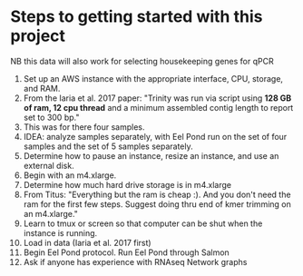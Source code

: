 # Steps to getting started with this project

NB this data will also work for selecting housekeeping genes for qPCR

1. Set up an AWS instance with the appropriate interface, CPU, storage, and RAM.
  1. From the Iaria et al. 2017 paper: "Trinity was run via script using **128 GB of ram, 12 cpu thread** and a minimum assembled contig length to report set to 300 bp."
  2. This was for there four samples. 
  3. IDEA: analyze samples separately, with Eel Pond run on the set of four samples and the set of 5 samples separately.
2. Determine how to pause an instance, resize an instance, and use an external disk.
4. Begin with an m4.xlarge.
  1. Determine how much hard drive storage is in m4.xlarge
  3. From Titus: "Everything but the ram is cheap :). And you don't need the ram for the first few steps. Suggest doing thru end of kmer trimming on an m4.xlarge."
5. Learn to tmux or screen so that computer can be shut when the instance is running.
6. Load in data (Iaria et al. 2017 first)
7. Begin Eel Pond protocol. Run Eel Pond through Salmon
8. Ask if anyone has experience with RNAseq Network graphs

